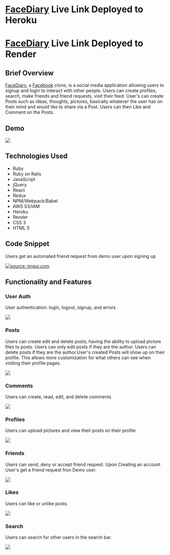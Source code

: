 # [FaceDiary](http://facediary.herokuapp.com/#/) Live Link Deployed to Heroku
# [FaceDiary](https://facediary.onrender.com) Live Link Deployed to Render

## Brief Overview
[FaceDiary](http://facediary.herokuapp.com/#/), a [Facebook](https://facebook.com) clone, is a social media application allowing users to signup and login to interact with other people. Users can create profiles, search, make friends and friend requests, visit their feed. User's can create Posts such as ideas, thoughts, pictures, basically whatever the user has on their mind and would like to share via a Post. Users can then Like and Comment on the Posts.

  
## Demo
![](https://media.giphy.com/media/8ZoZFVQYPsrNfZTOPP/giphy.gif)

## Technologies Used
  * Ruby
  * Ruby on Rails
  * JavaScript
  * jQuery
  * React
  * Redux
  * NPM/Webpack/Babel
  * AWS S3/IAM
  * Heroku
  * Render
  * CSS 3
  * HTML 5
  
  
## Code Snippet
Users get an automated friend request from demo user upon signing up

<a href="https://imgur.com/68LtIvh"><img src="https://i.imgur.com/68LtIvh.png" title="source: imgur.com" /></a>

## Functionality and Features

### User Auth 
User authentication: login, logout, signup, and errors

![](https://media.giphy.com/media/ms02aY14yZDLZzTJqx/giphy.gif)

### Posts
Users can create edit and delete posts, having the ability to upload picture files to posts. Users can only edit posts if they are the author. Users can delete posts if they are the author.User's created Posts will show up on their profile. This allows more customization for what others can see when visiting their profile pages. 

![](https://media.giphy.com/media/WU6mHhH7eSjXiwdFfY/giphy.gif)

### Comments
Users can create, read, edit, and delete comments

![](https://media.giphy.com/media/e0OwnSvVVK7zlRD8ZG/giphy.gif)

### Profiles
Users can upload pictures and view their posts on their profile

![](https://media.giphy.com/media/IrsX23CRd8oq6MAYN6/giphy.gif)

### Friends
Users can send, deny or accept friend request. Upon Creating an account User's get a friend request fron Demo user.

![](https://media.giphy.com/media/c6doSkFw7tzjrm762L/giphy.gif)

### Likes
Users can like or unlike posts.

![](https://media.giphy.com/media/mK8ZOTX4Qp2LhRV8WU/giphy.gif)



### Search
Users can search for other users in the search bar.

![](https://media.giphy.com/media/4j5i2GzmBvCQXOZUN0/giphy.gif)



